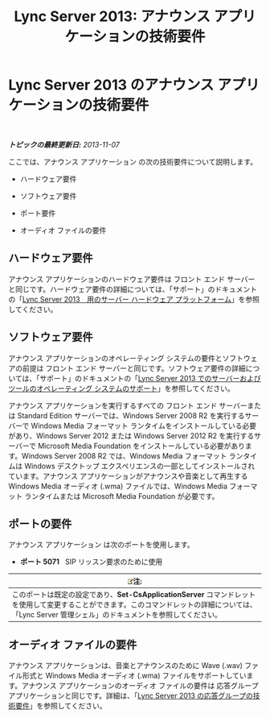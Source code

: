 ﻿---
title: 'Lync Server 2013: アナウンス アプリケーションの技術要件'
TOCTitle: アナウンス アプリケーションの技術要件
ms:assetid: fbd8c204-3765-4b22-a0c9-a781b5126366
ms:mtpsurl: https://technet.microsoft.com/ja-jp/library/JJ205413(v=OCS.15)
ms:contentKeyID: 48274146
ms.date: 07/20/2017
mtps_version: v=OCS.15
ms.translationtype: HT
---

# Lync Server 2013 のアナウンス アプリケーションの技術要件

 

_**トピックの最終更新日:** 2013-11-07_

ここでは、アナウンス アプリケーション の次の技術要件について説明します。

  - ハードウェア要件

  - ソフトウェア要件

  - ポート要件   

  - オーディオ ファイルの要件

## ハードウェア要件

アナウンス アプリケーションのハードウェア要件は フロント エンド サーバーと同じです。ハードウェア要件の詳細については、「サポート」のドキュメントの「[Lync Server 2013　用のサーバー ハードウェア プラットフォーム](lync-server-2013-server-hardware-platforms.md)」を参照してください。

## ソフトウェア要件

アナウンス アプリケーションのオペレーティング システムの要件とソフトウェアの前提は フロント エンド サーバーと同じです。ソフトウェア要件の詳細については、「サポート」のドキュメントの「[Lync Server 2013 でのサーバーおよびツールのオペレーティング システムのサポート](lync-server-2013-server-and-tools-operating-system-support.md)」を参照してください。

アナウンス アプリケーションを実行するすべての フロント エンド サーバーまたは Standard Edition サーバーでは、Windows Server 2008 R2 を実行するサーバーで Windows Media フォーマット ランタイムをインストールしている必要があり、Windows Server 2012 または Windows Server 2012 R2 を実行するサーバーで Microsoft Media Foundation をインストールしている必要があります。Windows Server 2008 R2 では、Windows Media フォーマット ランタイムは Windows デスクトップ エクスペリエンスの一部としてインストールされています。アナウンス アプリケーションがアナウンスや音楽として再生する Windows Media オーディオ (.wma) ファイルでは、Windows Media フォーマット ランタイムまたは Microsoft Media Foundation が必要です。

## ポートの要件

アナウンス アプリケーション は次のポートを使用します。

  - **ポート 5071**   SIP リッスン要求のために使用

<table>
<thead>
<tr class="header">
<th><img src="images/Gg412781.note(OCS.15).gif" title="note" alt="note" />注:</th>
</tr>
</thead>
<tbody>
<tr class="odd">
<td>このポートは既定の設定であり、<strong>Set-CsApplicationServer</strong> コマンドレットを使用して変更することができます。このコマンドレットの詳細については、「Lync Server 管理シェル」のドキュメントを参照してください。</td>
</tr>
</tbody>
</table>


## オーディオ ファイルの要件

アナウンス アプリケーションは、音楽とアナウンスのために Wave (.wav) ファイル形式と Windows Media オーディオ (.wma) ファイルをサポートしています。アナウンス アプリケーションのオーディオ ファイルの要件は 応答グループ アプリケーションと同じです。詳細は、「[Lync Server 2013 の応答グループの技術要件](lync-server-2013-technical-requirements-for-response-group.md)」を参照してください。

